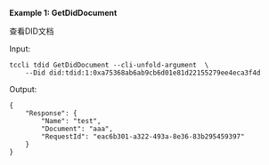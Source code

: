 **Example 1: GetDidDocument**

查看DID文档

Input: 

```
tccli tdid GetDidDocument --cli-unfold-argument  \
    --Did did:tdid:1:0xa75368ab6ab9cb6d01e81d22155279ee4eca3f4d
```

Output: 
```
{
    "Response": {
        "Name": "test",
        "Document": "aaa",
        "RequestId": "eac6b301-a322-493a-8e36-83b295459397"
    }
}
```

